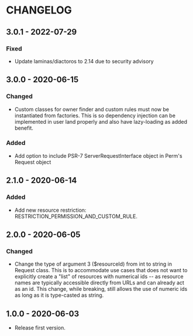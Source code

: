 # CHANGELOG

## 3.0.1 - 2022-07-29

### Fixed

- Update laminas/diactoros to 2.14 due to security advisory

## 3.0.0 - 2020-06-15

### Changed

- Custom classes for owner finder and custom rules must now be instantiated from factories. This is
so dependency injection can be implemented in user land properly and also have lazy-loading as
added benefit.

### Added

- Add option to include PSR-7 ServerRequestInterface object in Perm's Request object

## 2.1.0 - 2020-06-14

### Added

- Add new resource restriction: RESTRICTION_PERMISSION_AND_CUSTOM_RULE.

## 2.0.0 - 2020-06-05

### Changed

- Change the type of argument 3 ($resourceId) from int to string in Request class. This is to
accommodate use cases that does not want to explicitly create a "list" of resources with numerical
ids -- as resource names are typically accessible directly from URLs and can already act as an id. This
change, while breaking, still allows the use of numeric ids as long as it is type-casted as string.

## 1.0.0 - 2020-06-03

- Release first version.